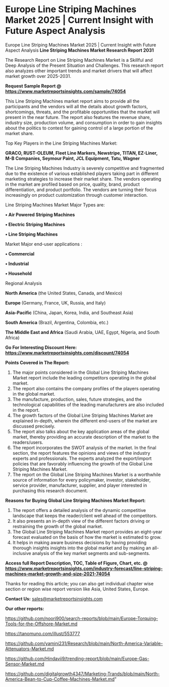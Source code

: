 # Europe Line Striping Machines Market 2025 | Current Insight with Future Aspect Analysis
Europe Line Striping Machines Market 2025 | Current Insight with Future Aspect Analysis
<strong>Line Striping Machines Market Research Report 2031</strong>

The Research Report on Line Striping Machines Market is a Skillful and Deep Analysis of the Present Situation and Challenges. This research report also analyzes other important trends and market drivers that will affect market growth over 2025-2031.

<strong>Request Sample Report @ <a href=https://www.marketreportsinsights.com/sample/74054>https://www.marketreportsinsights.com/sample/74054</a></strong>

This Line Striping Machines market report aims to provide all the participants and the vendors will all the details about growth factors, shortcomings, threats, and the profitable opportunities that the market will present in the near future. The report also features the revenue share, industry size, production volume, and consumption in order to gain insights about the politics to contest for gaining control of a large portion of the market share.

Top Key Players in the Line Striping Machines Market:

<strong>GRACO, RUST-OLEUM, Fleet Line Markers, Newstripe, TITAN, EZ-Liner, M-B Companies, Seymour Paint, JCL Equipment, Tatu, Wagner</strong>

The Line Striping Machines Industry is severely competitive and fragmented due to the existence of various established players taking part in different marketing strategies to increase their market share. The vendors operating in the market are profiled based on price, quality, brand, product differentiation, and product portfolio. The vendors are turning their focus increasingly on product customization through customer interaction.

Line Striping Machines Market Major Types are:

<strong>• Air Powered Striping Machines

• Electric Striping Machines

• Line Striping Machines</strong>

Market Major end-user applications :

<strong>• Commercial

• Industrial

• Household</strong>

Regional Analysis

</u><strong><b>North America</b></strong> (the United States, Canada, and Mexico)

<strong><b>Europe </b></strong>(Germany, France, UK, Russia, and Italy)

<strong><b>Asia-Pacific</b></strong> (China, Japan, Korea, India, and Southeast Asia)

<strong><b>South America</b></strong> (Brazil, Argentina, Colombia, etc.)

<strong><b>The Middle East and Africa</b></strong> (Saudi Arabia, UAE, Egypt, Nigeria, and South Africa)

<strong>Go For Interesting Discount Here: <a href=https://www.marketreportsinsights.com/discount/74054>https://www.marketreportsinsights.com/discount/74054</a></strong>

<strong>Points Covered in The Report:</strong>
<ol>
  <li>The major points considered in the Global Line Striping Machines Market report include the leading competitors operating in the global market.</li>
  <li>The report also contains the company profiles of the players operating in the global market.</li>
  <li>The manufacture, production, sales, future strategies, and the technological capabilities of the leading manufacturers are also included in the report.</li>
  <li>The growth factors of the Global Line Striping Machines Market are explained in-depth, wherein the different end-users of the market are discussed precisely.</li>
  <li>The report also talks about the key application areas of the global market, thereby providing an accurate description of the market to the readers/users.</li>
  <li>The report incorporates the SWOT analysis of the market. In the final section, the report features the opinions and views of the industry experts and professionals. The experts analyzed the export/import policies that are favorably influencing the growth of the Global Line Striping Machines Market.</li>
  <li>The report on the Global Line Striping Machines Market is a worthwhile source of information for every policymaker, investor, stakeholder, service provider, manufacturer, supplier, and player interested in purchasing this research document.</li>
</ol>
<strong>Reasons for Buying Global Line Striping Machines Market Report:</strong>

<ol>
  <li>The report offers a detailed analysis of the dynamic competitive landscape that keeps the reader/client well ahead of the competitors.</li>
  <li>It also presents an in-depth view of the different factors driving or restraining the growth of the global market.</li>
  <li>The Global Line Striping Machines Market report provides an eight-year forecast evaluated on the basis of how the market is estimated to grow.</li>
  <li>It helps in making aware business decisions by having providing thorough insights insights into the global market and by making an all-inclusive analysis of the key market segments and sub-segments.</li>
</ol>
<strong>Access full Report Description, TOC, Table of Figure, Chart, etc. @ <a href=https://www.marketreportsinsights.com/industry-forecast/line-striping-machines-market-growth-and-size-2021-74054>https://www.marketreportsinsights.com/industry-forecast/line-striping-machines-market-growth-and-size-2021-74054</a></strong>


Thanks for reading this article; you can also get individual chapter wise section or region wise report version like Asia, United States, Europe.

<strong>Contact Us:</strong>
sales@marketreportsinsights.com

<strong>Our other reports:</strong>

<a href=https://github.com/noori900/search-reports/blob/main/Europe-Torquing-Tools-for-the-Offshore-Market.md>https://github.com/noori900/search-reports/blob/main/Europe-Torquing-Tools-for-the-Offshore-Market.md</a>

<a href=https://tanomuno.com/illust/553777>https://tanomuno.com/illust/553777</a>

<a href=https://github.com/yamini231/Research/blob/main/North-America-Variable-Attenuators-Market.md>https://github.com/yamini231/Research/blob/main/North-America-Variable-Attenuators-Market.md</a>

<a href=https://github.com/Hindavii9/trending-report/blob/main/Europe-Gas-Sensor-Market.md>https://github.com/Hindavii9/trending-report/blob/main/Europe-Gas-Sensor-Market.md</a>

<a href=https://github.com/digitalgrowth4347/Marketing-Trands/blob/main/North-America-Bean-to-Cup-Coffee-Machines-Market.md>https://github.com/digitalgrowth4347/Marketing-Trands/blob/main/North-America-Bean-to-Cup-Coffee-Machines-Market.md</a>"
